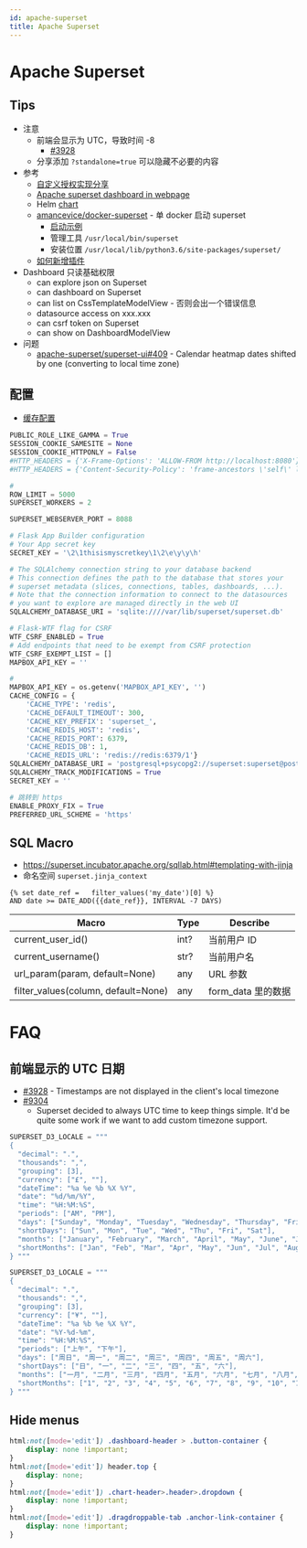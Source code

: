 ```yaml
---
id: apache-superset
title: Apache Superset
---
```


# Apache Superset

## Tips

- 注意
  - 前端会显示为 UTC，导致时间 -8
    - [#3928](https://github.com/apache/incubator-superset/issues/3928)
  - 分享添加 `?standalone=true` 可以隐藏不必要的内容
- 参考
  - [自定义授权实现分享](https://medium.com/@sairamkrish/8217956273c1)
  - [Apache superset dashboard in webpage](https://stackoverflow.com/questions/54219101/apache-superset-dashboard-in-webpage)
  - Helm [chart](https://github.com/apache/incubator-superset/tree/master/helm/superset)
  - [amancevice/docker-superset](https://github.com/amancevice/docker-superset) - 单 docker 启动 superset
    - [启动示例](https://github.com/amancevice/docker-superset/tree/main/examples)
    - 管理工具 `/usr/local/bin/superset`
    - 安装位置 `/usr/local/lib/python3.6/site-packages/superset/`
  - [如何新增插件](https://preset.io/blog/2020-07-02-hello-world/)
- Dashboard 只读基础权限
  - can explore json on Superset
  - can dashboard on Superset
  - can list on CssTemplateModelView - 否则会出一个错误信息
  - datasource access on xxx.xxx
  - can csrf token on Superset
  - can show on DashboardModelView
- 问题
  - [apache-superset/superset-ui#409](https://github.com/apache-superset/superset-ui/issues/409) - Calendar heatmap dates shifted by one (converting to local time zone)

## 配置
* [缓存配置](https://superset.incubator.apache.org/installation.html#caching)

```py
PUBLIC_ROLE_LIKE_GAMMA = True
SESSION_COOKIE_SAMESITE = None
SESSION_COOKIE_HTTPONLY = False
#HTTP_HEADERS = {'X-Frame-Options': 'ALLOW-FROM http://localhost:8080'}
#HTTP_HEADERS = {'Content-Security-Policy': 'frame-ancestors \'self\' localhost:8081','Access-Control-Allow-Origin':'*'}

#
ROW_LIMIT = 5000
SUPERSET_WORKERS = 2

SUPERSET_WEBSERVER_PORT = 8088

# Flask App Builder configuration
# Your App secret key
SECRET_KEY = '\2\1thisismyscretkey\1\2\e\y\y\h'

# The SQLAlchemy connection string to your database backend
# This connection defines the path to the database that stores your
# superset metadata (slices, connections, tables, dashboards, ...).
# Note that the connection information to connect to the datasources
# you want to explore are managed directly in the web UI
SQLALCHEMY_DATABASE_URI = 'sqlite:////var/lib/superset/superset.db'

# Flask-WTF flag for CSRF
WTF_CSRF_ENABLED = True
# Add endpoints that need to be exempt from CSRF protection
WTF_CSRF_EXEMPT_LIST = []
MAPBOX_API_KEY = ''

#
MAPBOX_API_KEY = os.getenv('MAPBOX_API_KEY', '')
CACHE_CONFIG = {
    'CACHE_TYPE': 'redis',
    'CACHE_DEFAULT_TIMEOUT': 300,
    'CACHE_KEY_PREFIX': 'superset_',
    'CACHE_REDIS_HOST': 'redis',
    'CACHE_REDIS_PORT': 6379,
    'CACHE_REDIS_DB': 1,
    'CACHE_REDIS_URL': 'redis://redis:6379/1'}
SQLALCHEMY_DATABASE_URI = 'postgresql+psycopg2://superset:superset@postgresql:5432/superset'
SQLALCHEMY_TRACK_MODIFICATIONS = True
SECRET_KEY = ''

# 跳转到 https
ENABLE_PROXY_FIX = True
PREFERRED_URL_SCHEME = 'https'
```

## SQL Macro

- https://superset.incubator.apache.org/sqllab.html#templating-with-jinja
- 命名空间 `superset.jinja_context`

```jinja
{% set date_ref =   filter_values('my_date')[0] %}
AND date >= DATE_ADD({{date_ref}}, INTERVAL -7 DAYS)
```

| Macro                               | Type | Describe           |
| ----------------------------------- | ---- | ------------------ |
| current_user_id()                   | int? | 当前用户 ID        |
| current_username()                  | str? | 当前用户名         |
| url_param(param, default=None)      | any  | URL 参数           |
| filter_values(column, default=None) | any  | form_data 里的数据 |

# FAQ
## 前端显示的 UTC 日期
* [#3928](https://github.com/apache/incubator-superset/issues/3928) - Timestamps are not displayed in the client's local timezone
* [#9304](https://github.com/apache/incubator-superset/issues/9304#issuecomment-609524741)
  * Superset decided to always UTC time to keep things simple. It'd be quite some work if we want to add custom timezone support.

```py
SUPERSET_D3_LOCALE = """
{
  "decimal": ".",
  "thousands": ",",
  "grouping": [3],
  "currency": ["£", ""],
  "dateTime": "%a %e %b %X %Y",
  "date": "%d/%m/%Y",
  "time": "%H:%M:%S",
  "periods": ["AM", "PM"],
  "days": ["Sunday", "Monday", "Tuesday", "Wednesday", "Thursday", "Friday", "Saturday"],
  "shortDays": ["Sun", "Mon", "Tue", "Wed", "Thu", "Fri", "Sat"],
  "months": ["January", "February", "March", "April", "May", "June", "July", "August", "September", "October", "November", "December"],
  "shortMonths": ["Jan", "Feb", "Mar", "Apr", "May", "Jun", "Jul", "Aug", "Sep", "Oct", "Nov", "Dec"]
} """

SUPERSET_D3_LOCALE = """
{
  "decimal": ".",
  "thousands": ",",
  "grouping": [3],
  "currency": ["¥", ""],
  "dateTime": "%a %b %e %X %Y",
  "date": "%Y-%d-%m",
  "time": "%H:%M:%S",
  "periods": ["上午", "下午"],
  "days": ["周日", "周一", "周二", "周三", "周四", "周五", "周六"],
  "shortDays": ["日", "一", "二", "三", "四", "五", "六"],
  "months": ["一月", "二月", "三月", "四月", "五月", "六月", "七月", "八月", "九月", "十月", "十一月", "十二月"],
  "shortMonths": ["1", "2", "3", "4", "5", "6", "7", "8", "9", "10", "11", "12"]
} """
```

## Hide menus

```css
html:not([mode='edit']) .dashboard-header > .button-container {
    display: none !important;
}
html:not([mode='edit']) header.top {
    display: none;
}
html:not([mode='edit']) .chart-header>.header>.dropdown {
    display: none !important;
}
html:not([mode='edit']) .dragdroppable-tab .anchor-link-container {
    display: none !important;
}
```
